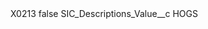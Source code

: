 <?xml version="1.0" encoding="UTF-8"?>
<CustomMetadata xmlns="http://soap.sforce.com/2006/04/metadata" xmlns:xsi="http://www.w3.org/2001/XMLSchema-instance" xmlns:xsd="http://www.w3.org/2001/XMLSchema">
    <label>X0213</label>
    <protected>false</protected>
    <values>
        <field>SIC_Descriptions_Value__c</field>
        <value xsi:type="xsd:string">HOGS</value>
    </values>
</CustomMetadata>
